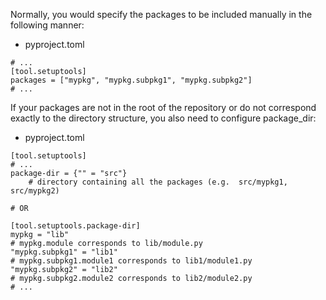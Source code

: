 Normally, you would specify the packages to be included manually in the following manner:

-   pyproject.toml

```
# ...
[tool.setuptools]
packages = ["mypkg", "mypkg.subpkg1", "mypkg.subpkg2"]
# ...
```

If your packages are not in the root of the repository or do not correspond exactly to the directory structure, you also need to configure package_dir:

-   pyproject.toml

```
[tool.setuptools]
# ...
package-dir = {"" = "src"}
    # directory containing all the packages (e.g.  src/mypkg1, src/mypkg2)

# OR

[tool.setuptools.package-dir]
mypkg = "lib"
# mypkg.module corresponds to lib/module.py
"mypkg.subpkg1" = "lib1"
# mypkg.subpkg1.module1 corresponds to lib1/module1.py
"mypkg.subpkg2" = "lib2"
# mypkg.subpkg2.module2 corresponds to lib2/module2.py
# ...
```
